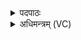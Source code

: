 <details><summary>पदपाठः</summary>

इन्द्रा॑ग्नी॒ऽइतीन्द्रा॑ग्नी। आ। ग॒त॒म्। सु॒तम्। गी॒र्भिरिति॑ गीः॒ऽभिः। नभः॑। वरे॑ण्यम्। अ॒स्य। पा॒त॒म्। धि॒या। इ॒षि॒ता। उ॒प॒या॒मगृ॑हीत॒ इत्यु॑पया॒मगृ॑हीतः। अ॒सि॒। इ॒न्द्रा॒ग्निभ्या॒मिती॑न्द्रा॒ग्निऽभ्याम्। त्वा॒। ए॒षः। ते॒। योनिः॑। इ॒न्द्रा॒ग्निभ्या॒मिती॑न्द्रा॒ग्निऽभ्याम्। त्वा॒। ३१।
</details>

<details><summary>अधिमन्त्रम् (VC)</summary>

- इन्द्राग्नी देवते
- विश्वामित्र ऋषिः
- आर्षी त्रिष्टुप्
- धैवतः
</details>